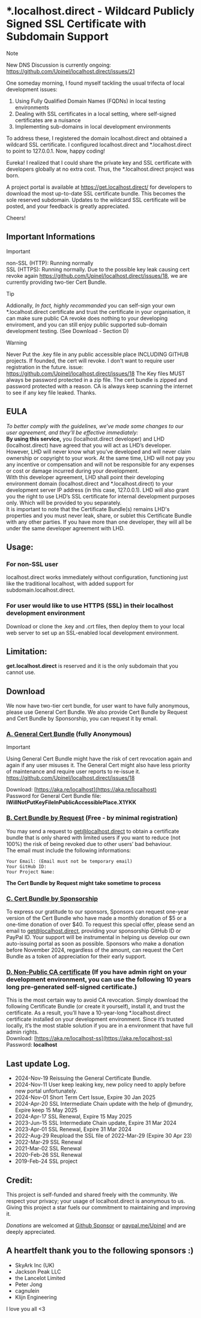 # *.localhost.direct - Wildcard Publicly Signed SSL Certificate with Subdomain Support
> [!NOTE]  
> New DNS Discussion is currently ongoing: https://github.com/Upinel/localhost.direct/issues/21  

One someday morning, I found myself tackling the usual trifecta of local development issues:

1. Using Fully Qualified Domain Names (FQDNs) in local testing environments
2. Dealing with SSL certificates in a local setting, where self-signed certificates are a nuisance
3. Implementing sub-domains in local development environments

To address these, I registered the domain localhost.direct and obtained a wildcard SSL certificate. I configured localhost.direct and *.localhost.direct to point to 127.0.0.1. Now, happy coding!

Eureka! I realized that I could share the private key and SSL certificate with developers globally at no extra cost. Thus, the *.localhost.direct project was born.

A project portal is available at https://get.localhost.direct/ for developers to download the most up-to-date SSL certificate bundle. This becomes the sole reserved subdomain. Updates to the wildcard SSL certificate will be posted, and your feedback is greatly appreciated.

Cheers!

## Important Informations
> [!IMPORTANT]
> non-SSL (HTTP): Running normally  
> SSL (HTTPS): Running normally. Due to the possible key leak causing cert revoke again https://github.com/Upinel/localhost.direct/issues/18, we are currently providing two-tier Cert Bundle.

> [!TIP]
> Addionally, *In fact, highly recommanded* you can self-sign your own *.localhost.direct certificate and trust the certificate in your organisation, it can make sure public CA revoke does nothing to your developing enviroment, and you can still enjoy public supported sub-domain development testing. (See Download - Section D)

> [!WARNING]
> Never Put the .key file in any public accessible place INCLUDING GITHUB projects. If founded, the cert will revoke. I don't want to require user registration in the future. issue: https://github.com/Upinel/localhost.direct/issues/18
> The Key files MUST always be password protected in a zip file. The cert bundle is zipped and password protected with a reason. CA is always keep scanning the internet to see if any key file leaked. Thanks.

## EULA
*To better comply with the guidelines, we’ve made some changes to our user agreement, and they’ll be effective immediately:*  
**By using this service,** you (localhost.direct developer) and LHD (localhost.direct) have agreed that you will act as LHD’s developer. However, LHD will never know what you’ve developed and will never claim ownership or copyright to your work. At the same time, LHD will not pay you any incentive or compensation and will not be responsible for any expenses or cost or damage incurred during your development.  
With this developer agreement, LHD shall point their developing environment domain (localhost.direct and *.localhost.direct) to your development server IP address (in this case, 127.0.0.1). LHD will also grant you the right to use LHD’s SSL certificate for internal development purposes only. Which will be provided to you separately.  
It is important to note that the Certificate Bundle(s) remains LHD's properties and you must never leak, share, or sublet this Certificate Bundle with any other parties. If you have more than one developer, they will all be under the same developer agreement with LHD.

## Usage:  
### For non-SSL user  
localhost.direct works immediately without configuration, functioning just like the traditional localhost, with added support for subdomain.localhost.direct.

###  For user would like to use HTTPS (SSL) in their localhost development environment  
Download or clone the .key and .crt files, then deploy them to your local web server to set up an SSL-enabled local development environment.

## Limitation:
**get.localhost.direct** is reserved and it is the only subdomain that you cannot use.

## Download  
We now have two-tier cert bundle, for user want to have fully anonymous, please use General Cert Bundle.
We also provide Cert Bundle by Request and Cert Bundle by Sponsorship, you can request it by email.

### <ins>A. General Cert Bundle</ins> (fully Anonymous)</ins>
> [!IMPORTANT]
> Using General Cert Bundle might have the risk of cert revocation again and again if any user misuses it. The General Cert might also have less priority of maintenance and require user reports to re-issue it. https://github.com/Upinel/localhost.direct/issues/18

Download: [https://aka.re/localhost](https://aka.re/localhost)  
Password for General Cert Bundle file:  **IWillNotPutKeyFileInPublicAccessiblePlace.X1YKK**

### <ins>B. Cert Bundle by Request</ins> (Free - by minimal registration)
You may send a request to get@localhost.direct to obtain a certificate bundle that is only shared with limited users if you want to reduce (not 100%) the risk of being revoked due to other users’ bad behaviour.   
The email must include the following informations:  
```
Your Email: (Email must not be temporary email)
Your GitHub ID:
Your Project Name: 
```
**The Cert Bundle by Request might take sometime to process**  

### <ins>C. Cert Bundle by Sponsorship</ins>  
To express our gratitude to our sponsors, Sponsors can request one-year version of the Cert Bundle who have made a monthly donation of $5 or a one-time donation of over $40. To request this special offer, please send an email to get@localhost.direct, providing your sponsorship GitHub ID or PayPal ID. Your support will be instrumental in helping us develop our own auto-issuing portal as soon as possible. Sponsors who make a donation before November 2024, regardless of the amount, can request the Cert Bundle as a token of appreciation for their early support.

### <ins>D. Non-Public CA certificate</ins> (If you have admin right on your development environment, you can use the following 10 years long pre-generated self-signed certificate.)
This is the most certain way to avoid CA revocation. Simply download the following Certificate Bundle (or create it yourself), install it, and trust the certificate. As a result, you’ll have a 10-year-long *.localhost.direct certificate installed on your development environment. Since it’s trusted locally, it’s the most stable solution if you are in a environment that have full admin rights.  
Download: [https://aka.re/localhost-ss](https://aka.re/localhost-ss)  
Password: **localhost**

## Last update Log. 
- 2024-Nov-19 Reissuing the General Certificate Bundle.
- 2024-Nov-11 User keep leaking key, new policy need to apply before new portal unfortunately.
- 2024-Nov-01 Short Term Cert Issue, Expire 30 Jan 2025
- 2024-Apr-20 SSL Intermediate Chain update with the help of @mundry, Expire keep 15 May 2025
- 2024-Apr-17 SSL Renewal, Expire 15 May 2025
- 2023-Jun-15 SSL Intermediate Chain update, Expire 31 Mar 2024
- 2023-Apr-01 SSL Renewal, Expire 31 Mar 2024
- 2022-Aug-29 Reupload the SSL file of 2022-Mar-29 (Expire 30 Apr 23)
- 2022-Mar-29 SSL Renewal  
- 2021-Mar-02 SSL Renewal  
- 2020-Feb-26 SSL Renewal  
- 2019-Feb-24 SSL project 

## Credit: 
This project is self-funded and shared freely with the community. We respect your privacy; your usage of localhost.direct is anonymous to us.  
Giving this project a star fuels our commitment to maintaining and improving it.

*Donations* are welcomed at [Github Sponsor](https://github.com/sponsors/Upinel) or [paypal.me/Upinel](https://paypal.me/Upinel) and are deeply appreciated. 

## A heartfelt thank you to the following sponsors :)
- SkyArk Inc (UK)
- Jackson Peak LLC
- the Lancelot Limited
- Peter Jong  
- cagnulein
- Klijn Engineering

I love you all <3
